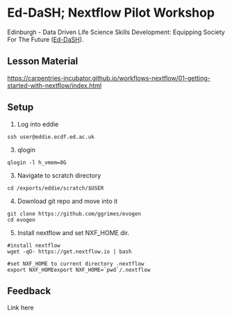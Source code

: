 # Ed-DaSH; Nextflow Pilot Workshop

Edinburgh - Data Driven Life Science Skills Development: Equipping Society For The Future ([Ed-DaSH](https://www.ed.ac.uk/mrc-human-genetics-unit/news-and-events/latest-news/ukri-mrc-innovation-scholarships-initiative-award)).

## Lesson Material

https://carpentries-incubator.github.io/workflows-nextflow/01-getting-started-with-nextflow/index.html


## Setup

1. Log into eddie
~~~
ssh user@eddie.ecdf.ed.ac.uk
~~~
3. qlogin 
~~~~
qlogin -l h_vmem=8G 
~~~~
3. Navigate to scratch directory
~~~
cd /exports/eddie/scratch/$USER
~~~
4. Download git repo and move into it
~~~
git clone https://github.com/ggrimes/evogen
cd evogen
~~~
5. Install nextflow and set NXF_HOME dir.
~~~
#install nextflow
wget -qO- https://get.nextflow.io | bash

#set NXF_HOME to current directory .nextflow
export NXF_HOMEexport NXF_HOME=`pwd`/.nextflow
~~~

## Feedback

Link here
